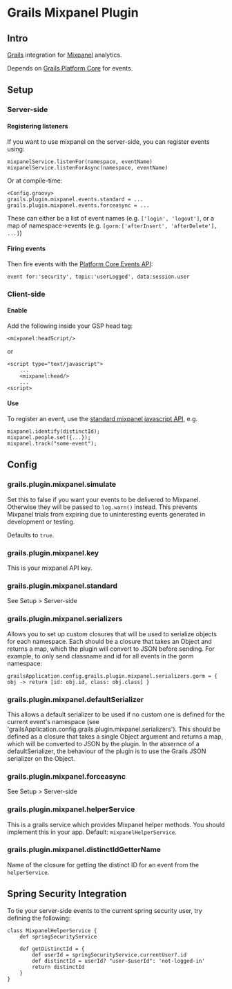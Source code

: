 # Grails Mixpanel Plugin

## Intro

[Grails][1] integration for [Mixpanel][2] analytics.

Depends on [Grails Platform Core][3] for events.

## Setup

### Server-side

#### Registering listeners

If you want to use mixpanel on the server-side, you can register events using:

	mixpanelService.listenFor(namespace, eventName)
	mixpanelService.listenForAsync(namespace, eventName)

Or at compile-time:

	<Config.groovy>
	grails.plugin.mixpanel.events.standard = ...
	grails.plugin.mixpanel.events.forceasync = ...

These can either be a list of event names (e.g. `['login', 'logout']`, or a map of namespace->events (e.g. `[gorm:['afterInsert', 'afterDelete'], ...]`)

#### Firing events

Then fire events with the [Platform Core Events API][5]:

	event for:'security', topic:'userLogged', data:session.user

### Client-side

#### Enable

Add the following inside your GSP head tag:

	<mixpanel:headScript/>

or

	<script type="text/javascript">
		...
		<mixpanel:head/>
		...
	<script>

#### Use

To register an event, use the [standard mixpanel javascript API][4], e.g.

	mixpanel.identify(distinctId);
	mixpanel.people.set({...});
	mixpanel.track("some-event");

## Config

### grails.plugin.mixpanel.simulate

Set this to false if you want your events to be delivered to Mixpanel.  Otherwise they will be passed to `log.warn()` instead.  This prevents Mixpanel trials from expiring due to uninteresting events generated in development or testing.

Defaults to `true`.

### grails.plugin.mixpanel.key

This is your mixpanel API key.

### grails.plugin.mixpanel.standard

See Setup > Server-side

### grails.plugin.mixpanel.serializers

Allows you to set up custom closures that will be used to serialize objects for each namespace. Each should be a closure that takes an Object and returns a map, which the plugin will convert to JSON before sending. For example, to only send classname and id for all events in the gorm namespace:

	grailsApplication.config.grails.plugin.mixpanel.serializers.gorm = { obj -> return [id: obj.id, class: obj.class] }

### grails.plugin.mixpanel.defaultSerializer

This allows a default serializer to be used if no custom one is defined for the current event's namespace (see 'grailsApplication.config.grails.plugin.mixpanel.serializers'). This should be defined as a closure that takes a single Object argument and returns a map, which will be converted to JSON by the plugin. In the absernce of a defaultSerializer, the behaviour of the plugin is to use the Grails JSON serializer on the Object.

### grails.plugin.mixpanel.forceasync

See Setup > Server-side

### grails.plugin.mixpanel.helperService

This is a grails service which provides Mixpanel helper methods.  You should implement this in your app.  Default: `mixpanelHelperService`.

### grails.plugin.mixpanel.distinctIdGetterName

Name of the closure for getting the distinct ID for an event from the `helperService`.

## Spring Security Integration

To tie your server-side events to the current spring security user, try defining the following:

	class MixpanelHelperService {
		def springSecurityService

		def getDistinctId = {
			def userId = springSecurityService.currentUser?.id
			def distinctId = userId? "user-$userId": 'not-logged-in'
			return distinctId
		}
	}

[1]: http://grails.org
[2]: http://www.mixpanel.com
[3]: http://grails.org/plugin/platform-core
[4]: https://mixpanel.com/docs/integration-libraries/javascript-full-api
[5]: http://grailsrocks.github.com/grails-platform-core/guide/events.html

